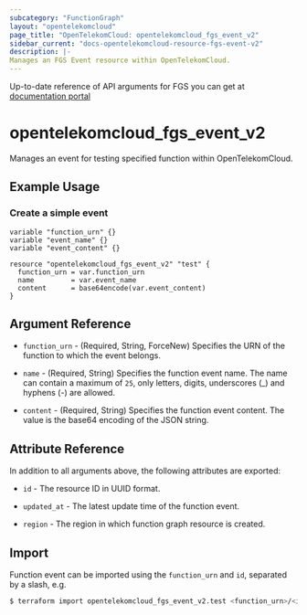 ```yaml
---
subcategory: "FunctionGraph"
layout: "opentelekomcloud"
page_title: "OpenTelekomCloud: opentelekomcloud_fgs_event_v2"
sidebar_current: "docs-opentelekomcloud-resource-fgs-event-v2"
description: |-
Manages an FGS Event resource within OpenTelekomCloud.
---
```


Up-to-date reference of API arguments for FGS you can get at
[documentation portal](https://docs.otc.t-systems.com/function-graph/api-ref/apis/index.html)

# opentelekomcloud_fgs_event_v2

Manages an event for testing specified function within OpenTelekomCloud.

## Example Usage

### Create a simple event

```hcl
variable "function_urn" {}
variable "event_name" {}
variable "event_content" {}

resource "opentelekomcloud_fgs_event_v2" "test" {
  function_urn = var.function_urn
  name         = var.event_name
  content      = base64encode(var.event_content)
}
```

## Argument Reference

* `function_urn` - (Required, String, ForceNew) Specifies the URN of the function to which the event belongs.

* `name` - (Required, String) Specifies the function event name.
  The name can contain a maximum of `25`, only letters, digits, underscores (_) and hyphens (-) are allowed.

* `content` - (Required, String) Specifies the function event content.
  The value is the base64 encoding of the JSON string.

## Attribute Reference

In addition to all arguments above, the following attributes are exported:

* `id` - The resource ID in UUID format.

* `updated_at` - The latest update time of the function event.

* `region` - The region in which function graph resource is created.

## Import

Function event can be imported using the `function_urn` and `id`, separated by a slash, e.g.

```bash
$ terraform import opentelekomcloud_fgs_event_v2.test <function_urn>/<id>
```
